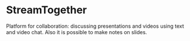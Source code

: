 # StreamTogether
Platform for collaboration: discussing presentations and videos using text and video chat. Also it is possible to make notes on slides.

